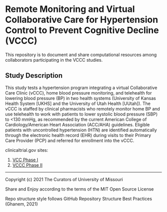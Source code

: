 # Remote Monitoring and Virtual Collaborative Care for Hypertension Control to Prevent Cognitive Decline (VCCC)

This repository is to document and share computational resources among collaborators participating in the VCCC studies. 


## Study Description

This study tests a hypertension program integrating a virtual Collaborative Care Clinic (vCCC), home blood pressure monitoring, and telehealth for lowering blood pressure (BP) in two health systems (University of Kansas Health System [UKHS] and the University of Utah Health [UUtah]). The vCCC is staffed by clinical pharmacists who remotely monitor home BP and use telehealth to work with patients to lower systolic blood pressure (SBP) to <130 mmHg, as recommended by the current American College of Cardiology/American Heart Association (ACC/AHA) guidelines. Eligible patients with uncontrolled hypertension (HTN) are identified automatically through the electronic health record (EHR) during visits to their Primary Care Provider (PCP) and referred for enrollment into the vCCC.

clinicaltrial.gov sites: 
1. [VCC Phase I](https://clinicaltrials.gov/ct2/show/NCT04585880?term=Remote+Monitoring+and+Virtual+Collaborative+Care+for+Hypertension+Control+to+Prevent+Cognitive+Decline&draw=2&rank=2)
2. [VCCC Phase II](https://clinicaltrials.gov/ct2/show/NCT05138601?term=Remote+Monitoring+and+Virtual+Collaborative+Care+for+Hypertension+Control+to+Prevent+Cognitive+Decline&draw=2&rank=1)



******************************************************************************
Copyright (c) 2021 The Curators of University of Missouri

Share and Enjoy according to the terms of the MIT Open Source License

Repo structure style follows GitHub Repository Structure Best Practices (Ghanem, 2021)